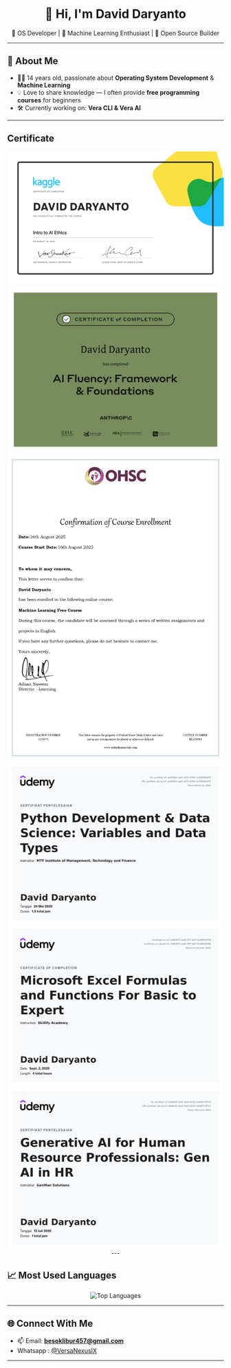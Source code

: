 <h1 align="center">👋 Hi, I'm David Daryanto </h1>

<p align="center">
  🔧 OS Developer | 🤖 Machine Learning Enthusiast | 🌱 Open Source Builder  
</p>

---

## 🌟 About Me
- 👨‍💻 14 years old, passionate about **Operating System Development** & **Machine Learning**  
- 💡 Love to share knowledge — I often provide **free programming courses** for beginners  
- 🛠️ Currently working on: **Vera CLI & Vera AI**  

---

## Certificate
<p align="center">
  <img src="Img/DAVID DARYANTO - Intro to AI Ethics.png" alt="cert" />
  <img src="Img/certificate-tphpbcnuderd-1756876673_page-0001.jpg" alt="cert" />
  <img src="Img/doc_page-0001.jpg" alt="cert" />
  <img src="Img/149614433 (1).jpg" alt="cert" />
  <img src="Img/158020643.jpg" alt="cert" />
  <img src="Img/153712113.jpg" alt="cert" />
---

## 📈 Most Used Languages
<p align="center">
  <img src="https://github-readme-stats.vercel.app/api/top-langs/?username=VersaNexusIX&layout=compact&theme=tokyonight" alt="Top Languages" />
</p>

---

## 🌐 Connect With Me
- 📫 Email: **besoklibur457@gmail.com**
- Whatsapp : [@VersaNexusIX](https://wa.me/6285166984285)  

---
